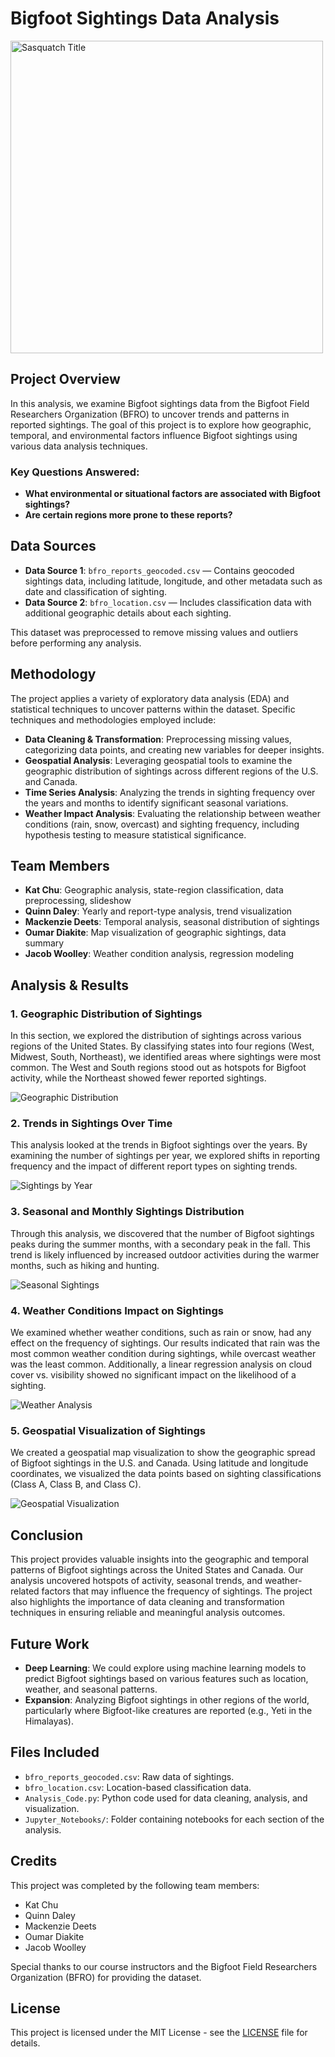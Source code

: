 # Bigfoot Sightings Data Analysis

<img src="Images/sasquatch-title.png" alt="Sasquatch Title" width="500"/>


## Project Overview

In this analysis, we examine Bigfoot sightings data from the Bigfoot Field Researchers Organization (BFRO) to uncover trends and patterns in reported sightings. The goal of this project is to explore how geographic, temporal, and environmental factors influence Bigfoot sightings using various data analysis techniques.

### Key Questions Answered:
- **What environmental or situational factors are associated with Bigfoot sightings?**
- **Are certain regions more prone to these reports?**

## Data Sources

- **Data Source 1**: `bfro_reports_geocoded.csv` — Contains geocoded sightings data, including latitude, longitude, and other metadata such as date and classification of sighting.
- **Data Source 2**: `bfro_location.csv` — Includes classification data with additional geographic details about each sighting.
  
This dataset was preprocessed to remove missing values and outliers before performing any analysis.

## Methodology

The project applies a variety of exploratory data analysis (EDA) and statistical techniques to uncover patterns within the dataset. Specific techniques and methodologies employed include:

- **Data Cleaning & Transformation**: Preprocessing missing values, categorizing data points, and creating new variables for deeper insights.
- **Geospatial Analysis**: Leveraging geospatial tools to examine the geographic distribution of sightings across different regions of the U.S. and Canada.
- **Time Series Analysis**: Analyzing the trends in sighting frequency over the years and months to identify significant seasonal variations.
- **Weather Impact Analysis**: Evaluating the relationship between weather conditions (rain, snow, overcast) and sighting frequency, including hypothesis testing to measure statistical significance.

## Team Members

- **Kat Chu**: Geographic analysis, state-region classification, data preprocessing, slideshow
- **Quinn Daley**: Yearly and report-type analysis, trend visualization
- **Mackenzie Deets**: Temporal analysis, seasonal distribution of sightings
- **Oumar Diakite**: Map visualization of geographic sightings, data summary
- **Jacob Woolley**: Weather condition analysis, regression modeling

## Analysis & Results

### 1. Geographic Distribution of Sightings
In this section, we explored the distribution of sightings across various regions of the United States. By classifying states into four regions (West, Midwest, South, Northeast), we identified areas where sightings were most common. The West and South regions stood out as hotspots for Bigfoot activity, while the Northeast showed fewer reported sightings.

![Geographic Distribution](Images/geographic-distribution.jpg)

### 2. Trends in Sightings Over Time
This analysis looked at the trends in Bigfoot sightings over the years. By examining the number of sightings per year, we explored shifts in reporting frequency and the impact of different report types on sighting trends.

![Sightings by Year](Images/sightings-by-year.png)

### 3. Seasonal and Monthly Sightings Distribution
Through this analysis, we discovered that the number of Bigfoot sightings peaks during the summer months, with a secondary peak in the fall. This trend is likely influenced by increased outdoor activities during the warmer months, such as hiking and hunting.

![Seasonal Sightings](Images/seasonal-sightings.png)

### 4. Weather Conditions Impact on Sightings
We examined whether weather conditions, such as rain or snow, had any effect on the frequency of sightings. Our results indicated that rain was the most common weather condition during sightings, while overcast weather was the least common. Additionally, a linear regression analysis on cloud cover vs. visibility showed no significant impact on the likelihood of a sighting.

![Weather Analysis](Images/weather-analysis.png)

### 5. Geospatial Visualization of Sightings
We created a geospatial map visualization to show the geographic spread of Bigfoot sightings in the U.S. and Canada. Using latitude and longitude coordinates, we visualized the data points based on sighting classifications (Class A, Class B, and Class C).

![Geospatial Visualization](Images/geospatial-visualization.jpg)

## Conclusion

This project provides valuable insights into the geographic and temporal patterns of Bigfoot sightings across the United States and Canada. Our analysis uncovered hotspots of activity, seasonal trends, and weather-related factors that may influence the frequency of sightings. The project also highlights the importance of data cleaning and transformation techniques in ensuring reliable and meaningful analysis outcomes.

## Future Work

- **Deep Learning**: We could explore using machine learning models to predict Bigfoot sightings based on various features such as location, weather, and seasonal patterns.
- **Expansion**: Analyzing Bigfoot sightings in other regions of the world, particularly where Bigfoot-like creatures are reported (e.g., Yeti in the Himalayas).

## Files Included

- `bfro_reports_geocoded.csv`: Raw data of sightings.
- `bfro_location.csv`: Location-based classification data.
- `Analysis_Code.py`: Python code used for data cleaning, analysis, and visualization.
- `Jupyter_Notebooks/`: Folder containing notebooks for each section of the analysis.
  
## Credits

This project was completed by the following team members:

- Kat Chu
- Quinn Daley
- Mackenzie Deets
- Oumar Diakite
- Jacob Woolley

Special thanks to our course instructors and the Bigfoot Field Researchers Organization (BFRO) for providing the dataset.

## License

This project is licensed under the MIT License - see the [LICENSE](LICENSE) file for details.
